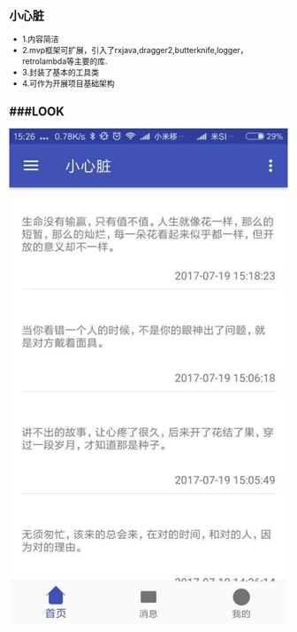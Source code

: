 ## 小心脏
* 1.内容简洁
* 2.mvp框架可扩展，引入了rxjava,dragger2,butterknife,logger，retrolambda等主要的库.
* 3.封装了基本的工具类
* 4.可作为开展项目基础架构

###LOOK
---

![image](https://github.com/lgq895767507/Fruit/raw/master/611FC6EBD427CA1F84E57130399A4A40.jpg)
